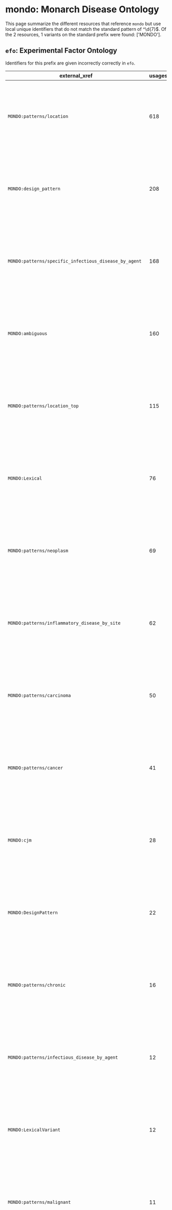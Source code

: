 # mondo: Monarch Disease Ontology

This page summarize the different resources that reference `mondo`
but use local unique identifiers that do not match the standard pattern of
^\d{7}$. Of the 2 resources,
1 variants on the standard prefix were found: ['MONDO'].

## `efo`: Experimental Factor Ontology

Identifiers for this prefix are given incorrectly correctly in `efo`.

| external_xref                                          |   usages_count | usages                                                                                                                                                                                                                                                                                                                                                                                                                                                                                                                       |
|--------------------------------------------------------|----------------|------------------------------------------------------------------------------------------------------------------------------------------------------------------------------------------------------------------------------------------------------------------------------------------------------------------------------------------------------------------------------------------------------------------------------------------------------------------------------------------------------------------------------|
| `MONDO:patterns/location`                              |            618 | [http://www.ebi.ac.uk/efo/EFO:0000178](https://bioregistry.io/http://www.ebi.ac.uk/efo/EFO:0000178), [http://www.ebi.ac.uk/efo/EFO:0000181](https://bioregistry.io/http://www.ebi.ac.uk/efo/EFO:0000181), [http://www.ebi.ac.uk/efo/EFO:0000182](https://bioregistry.io/http://www.ebi.ac.uk/efo/EFO:0000182), [http://www.ebi.ac.uk/efo/EFO:0000191](https://bioregistry.io/http://www.ebi.ac.uk/efo/EFO:0000191), [http://www.ebi.ac.uk/efo/EFO:0000199](https://bioregistry.io/http://www.ebi.ac.uk/efo/EFO:0000199), ... |
| `MONDO:design_pattern`                                 |            208 | [http://www.ebi.ac.uk/efo/EFO:0000191](https://bioregistry.io/http://www.ebi.ac.uk/efo/EFO:0000191), [http://www.ebi.ac.uk/efo/EFO:0000319](https://bioregistry.io/http://www.ebi.ac.uk/efo/EFO:0000319), [http://www.ebi.ac.uk/efo/EFO:0000330](https://bioregistry.io/http://www.ebi.ac.uk/efo/EFO:0000330), [http://www.ebi.ac.uk/efo/EFO:0000405](https://bioregistry.io/http://www.ebi.ac.uk/efo/EFO:0000405), [http://www.ebi.ac.uk/efo/EFO:0000405](https://bioregistry.io/http://www.ebi.ac.uk/efo/EFO:0000405), ... |
| `MONDO:patterns/specific_infectious_disease_by_agent`  |            168 | [http://www.ebi.ac.uk/efo/EFO:0000650](https://bioregistry.io/http://www.ebi.ac.uk/efo/EFO:0000650), [http://www.ebi.ac.uk/efo/EFO:0000694](https://bioregistry.io/http://www.ebi.ac.uk/efo/EFO:0000694), [http://www.ebi.ac.uk/efo/EFO:0000763](https://bioregistry.io/http://www.ebi.ac.uk/efo/EFO:0000763), [http://www.ebi.ac.uk/efo/EFO:0000764](https://bioregistry.io/http://www.ebi.ac.uk/efo/EFO:0000764), [http://www.ebi.ac.uk/efo/EFO:0000769](https://bioregistry.io/http://www.ebi.ac.uk/efo/EFO:0000769), ... |
| `MONDO:ambiguous`                                      |            160 | [http://www.ebi.ac.uk/efo/EFO:0000217](https://bioregistry.io/http://www.ebi.ac.uk/efo/EFO:0000217), [http://www.ebi.ac.uk/efo/EFO:0000220](https://bioregistry.io/http://www.ebi.ac.uk/efo/EFO:0000220), [http://www.ebi.ac.uk/efo/EFO:0000248](https://bioregistry.io/http://www.ebi.ac.uk/efo/EFO:0000248), [http://www.ebi.ac.uk/efo/EFO:0000275](https://bioregistry.io/http://www.ebi.ac.uk/efo/EFO:0000275), [http://www.ebi.ac.uk/efo/EFO:0000284](https://bioregistry.io/http://www.ebi.ac.uk/efo/EFO:0000284), ... |
| `MONDO:patterns/location_top`                          |            115 | [http://www.ebi.ac.uk/efo/EFO:0000319](https://bioregistry.io/http://www.ebi.ac.uk/efo/EFO:0000319), [http://www.ebi.ac.uk/efo/EFO:0000405](https://bioregistry.io/http://www.ebi.ac.uk/efo/EFO:0000405), [http://www.ebi.ac.uk/efo/EFO:0000512](https://bioregistry.io/http://www.ebi.ac.uk/efo/EFO:0000512), [http://www.ebi.ac.uk/efo/EFO:0000524](https://bioregistry.io/http://www.ebi.ac.uk/efo/EFO:0000524), [http://www.ebi.ac.uk/efo/EFO:0000540](https://bioregistry.io/http://www.ebi.ac.uk/efo/EFO:0000540), ... |
| `MONDO:Lexical`                                        |             76 | [http://www.ebi.ac.uk/efo/EFO:0000095](https://bioregistry.io/http://www.ebi.ac.uk/efo/EFO:0000095), [http://www.ebi.ac.uk/efo/EFO:0000174](https://bioregistry.io/http://www.ebi.ac.uk/efo/EFO:0000174), [http://www.ebi.ac.uk/efo/EFO:0000181](https://bioregistry.io/http://www.ebi.ac.uk/efo/EFO:0000181), [http://www.ebi.ac.uk/efo/EFO:0000198](https://bioregistry.io/http://www.ebi.ac.uk/efo/EFO:0000198), [http://www.ebi.ac.uk/efo/EFO:0000222](https://bioregistry.io/http://www.ebi.ac.uk/efo/EFO:0000222), ... |
| `MONDO:patterns/neoplasm`                              |             69 | [http://www.ebi.ac.uk/efo/EFO:0000294](https://bioregistry.io/http://www.ebi.ac.uk/efo/EFO:0000294), [http://www.ebi.ac.uk/efo/EFO:0002431](https://bioregistry.io/http://www.ebi.ac.uk/efo/EFO:0002431), [http://www.ebi.ac.uk/efo/EFO:0002626](https://bioregistry.io/http://www.ebi.ac.uk/efo/EFO:0002626), [http://www.ebi.ac.uk/efo/EFO:0003769](https://bioregistry.io/http://www.ebi.ac.uk/efo/EFO:0003769), [http://www.ebi.ac.uk/efo/EFO:0003817](https://bioregistry.io/http://www.ebi.ac.uk/efo/EFO:0003817), ... |
| `MONDO:patterns/inflammatory_disease_by_site`          |             62 | [http://www.ebi.ac.uk/efo/EFO:0000217](https://bioregistry.io/http://www.ebi.ac.uk/efo/EFO:0000217), [http://www.ebi.ac.uk/efo/EFO:0000278](https://bioregistry.io/http://www.ebi.ac.uk/efo/EFO:0000278), [http://www.ebi.ac.uk/efo/EFO:0000465](https://bioregistry.io/http://www.ebi.ac.uk/efo/EFO:0000465), [http://www.ebi.ac.uk/efo/EFO:0000557](https://bioregistry.io/http://www.ebi.ac.uk/efo/EFO:0000557), [http://www.ebi.ac.uk/efo/EFO:0000649](https://bioregistry.io/http://www.ebi.ac.uk/efo/EFO:0000649), ... |
| `MONDO:patterns/carcinoma`                             |             50 | [http://www.ebi.ac.uk/efo/EFO:0000178](https://bioregistry.io/http://www.ebi.ac.uk/efo/EFO:0000178), [http://www.ebi.ac.uk/efo/EFO:0000182](https://bioregistry.io/http://www.ebi.ac.uk/efo/EFO:0000182), [http://www.ebi.ac.uk/efo/EFO:0000216](https://bioregistry.io/http://www.ebi.ac.uk/efo/EFO:0000216), [http://www.ebi.ac.uk/efo/EFO:0000305](https://bioregistry.io/http://www.ebi.ac.uk/efo/EFO:0000305), [http://www.ebi.ac.uk/efo/EFO:0000501](https://bioregistry.io/http://www.ebi.ac.uk/efo/EFO:0000501), ... |
| `MONDO:patterns/cancer`                                |             41 | [http://www.ebi.ac.uk/efo/EFO:0000178](https://bioregistry.io/http://www.ebi.ac.uk/efo/EFO:0000178), [http://www.ebi.ac.uk/efo/EFO:0000326](https://bioregistry.io/http://www.ebi.ac.uk/efo/EFO:0000326), [http://www.ebi.ac.uk/efo/EFO:0005088](https://bioregistry.io/http://www.ebi.ac.uk/efo/EFO:0005088), [http://www.ebi.ac.uk/efo/EFO:0005553](https://bioregistry.io/http://www.ebi.ac.uk/efo/EFO:0005553), [http://www.ebi.ac.uk/efo/EFO:0005557](https://bioregistry.io/http://www.ebi.ac.uk/efo/EFO:0005557), ... |
| `MONDO:cjm`                                            |             28 | [http://www.ebi.ac.uk/efo/EFO:0000182](https://bioregistry.io/http://www.ebi.ac.uk/efo/EFO:0000182), [http://www.ebi.ac.uk/efo/EFO:0000319](https://bioregistry.io/http://www.ebi.ac.uk/efo/EFO:0000319), [http://www.ebi.ac.uk/efo/EFO:0000405](https://bioregistry.io/http://www.ebi.ac.uk/efo/EFO:0000405), [http://www.ebi.ac.uk/efo/EFO:0000508](https://bioregistry.io/http://www.ebi.ac.uk/efo/EFO:0000508), [http://www.ebi.ac.uk/efo/EFO:0000574](https://bioregistry.io/http://www.ebi.ac.uk/efo/EFO:0000574), ... |
| `MONDO:DesignPattern`                                  |             22 | [http://www.ebi.ac.uk/efo/EFO:0000216](https://bioregistry.io/http://www.ebi.ac.uk/efo/EFO:0000216), [http://www.ebi.ac.uk/efo/EFO:0000294](https://bioregistry.io/http://www.ebi.ac.uk/efo/EFO:0000294), [http://www.ebi.ac.uk/efo/EFO:0000305](https://bioregistry.io/http://www.ebi.ac.uk/efo/EFO:0000305), [http://www.ebi.ac.uk/efo/EFO:0000326](https://bioregistry.io/http://www.ebi.ac.uk/efo/EFO:0000326), [http://www.ebi.ac.uk/efo/EFO:0000673](https://bioregistry.io/http://www.ebi.ac.uk/efo/EFO:0000673), ... |
| `MONDO:patterns/chronic`                               |             16 | [http://www.ebi.ac.uk/efo/EFO:0000337](https://bioregistry.io/http://www.ebi.ac.uk/efo/EFO:0000337), [http://www.ebi.ac.uk/efo/EFO:0000339](https://bioregistry.io/http://www.ebi.ac.uk/efo/EFO:0000339), [http://www.ebi.ac.uk/efo/EFO:0000341](https://bioregistry.io/http://www.ebi.ac.uk/efo/EFO:0000341), [http://www.ebi.ac.uk/efo/EFO:0000342](https://bioregistry.io/http://www.ebi.ac.uk/efo/EFO:0000342), [http://www.ebi.ac.uk/efo/EFO:0002428](https://bioregistry.io/http://www.ebi.ac.uk/efo/EFO:0002428), ... |
| `MONDO:patterns/infectious_disease_by_agent`           |             12 | [http://www.ebi.ac.uk/efo/EFO:0000763](https://bioregistry.io/http://www.ebi.ac.uk/efo/EFO:0000763), [http://www.ebi.ac.uk/efo/EFO:0004249](https://bioregistry.io/http://www.ebi.ac.uk/efo/EFO:0004249), [http://www.ebi.ac.uk/efo/EFO:0007128](https://bioregistry.io/http://www.ebi.ac.uk/efo/EFO:0007128), [http://www.ebi.ac.uk/efo/EFO:0007146](https://bioregistry.io/http://www.ebi.ac.uk/efo/EFO:0007146), [http://www.ebi.ac.uk/efo/EFO:0007173](https://bioregistry.io/http://www.ebi.ac.uk/efo/EFO:0007173), ... |
| `MONDO:LexicalVariant`                                 |             12 | [http://www.ebi.ac.uk/efo/EFO:0000384](https://bioregistry.io/http://www.ebi.ac.uk/efo/EFO:0000384), [http://www.ebi.ac.uk/efo/EFO:0003780](https://bioregistry.io/http://www.ebi.ac.uk/efo/EFO:0003780), [http://www.ebi.ac.uk/efo/EFO:0005625](https://bioregistry.io/http://www.ebi.ac.uk/efo/EFO:0005625), [http://www.ebi.ac.uk/efo/EFO:0005627](https://bioregistry.io/http://www.ebi.ac.uk/efo/EFO:0005627), [http://www.ebi.ac.uk/efo/EFO:0005629](https://bioregistry.io/http://www.ebi.ac.uk/efo/EFO:0005629), ... |
| `MONDO:patterns/malignant`                             |             11 | [http://www.ebi.ac.uk/efo/EFO:0000311](https://bioregistry.io/http://www.ebi.ac.uk/efo/EFO:0000311), [http://www.ebi.ac.uk/efo/EFO:0005567](https://bioregistry.io/http://www.ebi.ac.uk/efo/EFO:0005567), [http://www.ebi.ac.uk/efo/EFO:0008545](https://bioregistry.io/http://www.ebi.ac.uk/efo/EFO:0008545), [http://www.ebi.ac.uk/efo/EFO:1000124](https://bioregistry.io/http://www.ebi.ac.uk/efo/EFO:1000124), [http://www.ebi.ac.uk/efo/EFO:1000348](https://bioregistry.io/http://www.ebi.ac.uk/efo/EFO:1000348), ... |
| `MONDO:patterns/sarcoma`                               |             10 | [http://www.ebi.ac.uk/efo/EFO:0000569](https://bioregistry.io/http://www.ebi.ac.uk/efo/EFO:0000569), [http://www.ebi.ac.uk/efo/EFO:0000637](https://bioregistry.io/http://www.ebi.ac.uk/efo/EFO:0000637), [http://www.ebi.ac.uk/efo/EFO:0002914](https://bioregistry.io/http://www.ebi.ac.uk/efo/EFO:0002914), [http://www.ebi.ac.uk/efo/EFO:0002920](https://bioregistry.io/http://www.ebi.ac.uk/efo/EFO:0002920), [http://www.ebi.ac.uk/efo/EFO:0003968](https://bioregistry.io/http://www.ebi.ac.uk/efo/EFO:0003968), ... |
| `MONDO:patterns/basis_in_disruption_of_process`        |              9 | [http://www.ebi.ac.uk/efo/EFO:0000589](https://bioregistry.io/http://www.ebi.ac.uk/efo/EFO:0000589), [http://www.ebi.ac.uk/efo/EFO:0000677](https://bioregistry.io/http://www.ebi.ac.uk/efo/EFO:0000677), [http://www.ebi.ac.uk/efo/EFO:0005269](https://bioregistry.io/http://www.ebi.ac.uk/efo/EFO:0005269), [http://www.ebi.ac.uk/efo/EFO:0005269](https://bioregistry.io/http://www.ebi.ac.uk/efo/EFO:0005269), [http://www.ebi.ac.uk/efo/EFO:0008499](https://bioregistry.io/http://www.ebi.ac.uk/efo/EFO:0008499), ... |
| `MONDO:patterns/disease_series_by_gene`                |              9 | [http://www.ebi.ac.uk/efo/EFO:0009301](https://bioregistry.io/http://www.ebi.ac.uk/efo/EFO:0009301), [http://www.ebi.ac.uk/efo/EFO:0009301](https://bioregistry.io/http://www.ebi.ac.uk/efo/EFO:0009301), [http://www.ebi.ac.uk/efo/EFO:1001333](https://bioregistry.io/http://www.ebi.ac.uk/efo/EFO:1001333), [http://www.ebi.ac.uk/efo/EFO:1001501](https://bioregistry.io/http://www.ebi.ac.uk/efo/EFO:1001501), [http://www.ebi.ac.uk/efo/EFO:1001977](https://bioregistry.io/http://www.ebi.ac.uk/efo/EFO:1001977), ... |
| `MONDO:patterns/hereditary`                            |              8 | [http://www.ebi.ac.uk/efo/EFO:0000508](https://bioregistry.io/http://www.ebi.ac.uk/efo/EFO:0000508), [http://www.ebi.ac.uk/efo/EFO:0001356](https://bioregistry.io/http://www.ebi.ac.uk/efo/EFO:0001356), [http://www.ebi.ac.uk/efo/EFO:0002945](https://bioregistry.io/http://www.ebi.ac.uk/efo/EFO:0002945), [http://www.ebi.ac.uk/efo/EFO:0002945](https://bioregistry.io/http://www.ebi.ac.uk/efo/EFO:0002945), [http://www.ebi.ac.uk/efo/EFO:0004128](https://bioregistry.io/http://www.ebi.ac.uk/efo/EFO:0004128), ... |
| `MONDO:patterns/neuroendocrine_neoplasm_grade1`        |              8 | [http://www.ebi.ac.uk/efo/EFO:1000092](https://bioregistry.io/http://www.ebi.ac.uk/efo/EFO:1000092), [http://www.ebi.ac.uk/efo/EFO:1000094](https://bioregistry.io/http://www.ebi.ac.uk/efo/EFO:1000094), [http://www.ebi.ac.uk/efo/EFO:1000154](https://bioregistry.io/http://www.ebi.ac.uk/efo/EFO:1000154), [http://www.ebi.ac.uk/efo/EFO:1000188](https://bioregistry.io/http://www.ebi.ac.uk/efo/EFO:1000188), [http://www.ebi.ac.uk/efo/EFO:1000195](https://bioregistry.io/http://www.ebi.ac.uk/efo/EFO:1000195), ... |
| `MONDO:patterns/acute`                                 |              7 | [http://www.ebi.ac.uk/efo/EFO:0000220](https://bioregistry.io/http://www.ebi.ac.uk/efo/EFO:0000220), [http://www.ebi.ac.uk/efo/EFO:0000221](https://bioregistry.io/http://www.ebi.ac.uk/efo/EFO:0000221), [http://www.ebi.ac.uk/efo/EFO:0000222](https://bioregistry.io/http://www.ebi.ac.uk/efo/EFO:0000222), [http://www.ebi.ac.uk/efo/EFO:0002497](https://bioregistry.io/http://www.ebi.ac.uk/efo/EFO:0002497), [http://www.ebi.ac.uk/efo/EFO:0008583](https://bioregistry.io/http://www.ebi.ac.uk/efo/EFO:0008583), ... |
| `MONDO:patterns/allergic_form_of_disease`              |              6 | [http://www.ebi.ac.uk/efo/EFO:0000274](https://bioregistry.io/http://www.ebi.ac.uk/efo/EFO:0000274), [http://www.ebi.ac.uk/efo/EFO:0005854](https://bioregistry.io/http://www.ebi.ac.uk/efo/EFO:0005854), [http://www.ebi.ac.uk/efo/EFO:0007141](https://bioregistry.io/http://www.ebi.ac.uk/efo/EFO:0007141), [http://www.ebi.ac.uk/efo/EFO:1000668](https://bioregistry.io/http://www.ebi.ac.uk/efo/EFO:1000668), [http://www.ebi.ac.uk/efo/EFO:1000669](https://bioregistry.io/http://www.ebi.ac.uk/efo/EFO:1000669), ... |
| `MONDO:patterns/benign`                                |              5 | [http://www.ebi.ac.uk/efo/EFO:0002422](https://bioregistry.io/http://www.ebi.ac.uk/efo/EFO:0002422), [http://www.ebi.ac.uk/efo/EFO:1000028](https://bioregistry.io/http://www.ebi.ac.uk/efo/EFO:1000028), [http://www.ebi.ac.uk/efo/EFO:1000106](https://bioregistry.io/http://www.ebi.ac.uk/efo/EFO:1000106), [http://www.ebi.ac.uk/efo/EFO:1000108](https://bioregistry.io/http://www.ebi.ac.uk/efo/EFO:1000108), [http://www.ebi.ac.uk/efo/EFO:1000485](https://bioregistry.io/http://www.ebi.ac.uk/efo/EFO:1000485)      |
| `MONDO:patterns/environmental_stimulus`                |              4 | [http://www.ebi.ac.uk/efo/EFO:0004712](https://bioregistry.io/http://www.ebi.ac.uk/efo/EFO:0004712), [http://www.ebi.ac.uk/efo/EFO:0007153](https://bioregistry.io/http://www.ebi.ac.uk/efo/EFO:0007153), [http://www.ebi.ac.uk/efo/EFO:1000814](https://bioregistry.io/http://www.ebi.ac.uk/efo/EFO:1000814), [http://www.ebi.ac.uk/efo/EFO:1000851](https://bioregistry.io/http://www.ebi.ac.uk/efo/EFO:1000851)                                                                                                           |
| `MONDO:patterns/congenital`                            |              4 | [http://www.ebi.ac.uk/efo/EFO:0007217](https://bioregistry.io/http://www.ebi.ac.uk/efo/EFO:0007217), [http://www.ebi.ac.uk/efo/EFO:0007218](https://bioregistry.io/http://www.ebi.ac.uk/efo/EFO:0007218), [http://www.ebi.ac.uk/efo/EFO:0007219](https://bioregistry.io/http://www.ebi.ac.uk/efo/EFO:0007219), [http://www.ebi.ac.uk/efo/EFO:0007220](https://bioregistry.io/http://www.ebi.ac.uk/efo/EFO:0007220)                                                                                                           |
| `MONDO:patterns/inborn_metabolic`                      |              3 | [http://www.ebi.ac.uk/efo/EFO:0005596](https://bioregistry.io/http://www.ebi.ac.uk/efo/EFO:0005596), [http://www.ebi.ac.uk/efo/EFO:0005596](https://bioregistry.io/http://www.ebi.ac.uk/efo/EFO:0005596), [http://www.ebi.ac.uk/efo/EFO:0007287](https://bioregistry.io/http://www.ebi.ac.uk/efo/EFO:0007287)                                                                                                                                                                                                                |
| `MONDO:patterns/acquired`                              |              3 | [http://www.ebi.ac.uk/efo/EFO:1000639](https://bioregistry.io/http://www.ebi.ac.uk/efo/EFO:1000639), [http://www.ebi.ac.uk/efo/EFO:1000663](https://bioregistry.io/http://www.ebi.ac.uk/efo/EFO:1000663), [http://www.ebi.ac.uk/efo/EFO:1000691](https://bioregistry.io/http://www.ebi.ac.uk/efo/EFO:1000691)                                                                                                                                                                                                                |
| `MONDO:patterns/autosomal_recessive`                   |              2 | [http://www.ebi.ac.uk/efo/EFO:1000017](https://bioregistry.io/http://www.ebi.ac.uk/efo/EFO:1000017), [http://www.ebi.ac.uk/efo/EFO:1000017](https://bioregistry.io/http://www.ebi.ac.uk/efo/EFO:1000017)                                                                                                                                                                                                                                                                                                                     |
| `MONDO:patterns/childhood`                             |              2 | [http://www.ebi.ac.uk/efo/EFO:0000330](https://bioregistry.io/http://www.ebi.ac.uk/efo/EFO:0000330), [http://www.ebi.ac.uk/efo/EFO:0004594](https://bioregistry.io/http://www.ebi.ac.uk/efo/EFO:0004594)                                                                                                                                                                                                                                                                                                                     |
| `MONDO:patterns/carcinoma_in_situ`                     |              2 | [http://www.ebi.ac.uk/efo/EFO:0000432](https://bioregistry.io/http://www.ebi.ac.uk/efo/EFO:0000432), [http://www.ebi.ac.uk/efo/EFO:1000283](https://bioregistry.io/http://www.ebi.ac.uk/efo/EFO:1000283)                                                                                                                                                                                                                                                                                                                     |
| `MONDO:patterns/neuroendocrine_neoplasm`               |              2 | [http://www.ebi.ac.uk/efo/EFO:0005220](https://bioregistry.io/http://www.ebi.ac.uk/efo/EFO:0005220), [http://www.ebi.ac.uk/efo/EFO:1001928](https://bioregistry.io/http://www.ebi.ac.uk/efo/EFO:1001928)                                                                                                                                                                                                                                                                                                                     |
| `MONDO:patterns/adult`                                 |              2 | [http://www.ebi.ac.uk/efo/EFO:1001933](https://bioregistry.io/http://www.ebi.ac.uk/efo/EFO:1001933), [http://www.ebi.ac.uk/efo/EFO:1001935](https://bioregistry.io/http://www.ebi.ac.uk/efo/EFO:1001935)                                                                                                                                                                                                                                                                                                                     |
| `MONDO:patterns/specific_inflammatory_disease_by_site` |              1 | [http://www.ebi.ac.uk/efo/EFO:0005751](https://bioregistry.io/http://www.ebi.ac.uk/efo/EFO:0005751)                                                                                                                                                                                                                                                                                                                                                                                                                          |
| `MONDO:design_patterns`                                |              1 | [http://www.ebi.ac.uk/efo/EFO:0000182](https://bioregistry.io/http://www.ebi.ac.uk/efo/EFO:0000182)                                                                                                                                                                                                                                                                                                                                                                                                                          |
| `MONDO:patterns/allergy`                               |              1 | [http://www.ebi.ac.uk/efo/EFO:0009482](https://bioregistry.io/http://www.ebi.ac.uk/efo/EFO:0009482)                                                                                                                                                                                                                                                                                                                                                                                                                          |
| `MONDO:patterns/autosomal_dominant`                    |              1 | [http://www.ebi.ac.uk/efo/EFO:1001496](https://bioregistry.io/http://www.ebi.ac.uk/efo/EFO:1001496)                                                                                                                                                                                                                                                                                                                                                                                                                          |

## `mondo`: Monarch Disease Ontology

Identifiers for this prefix are given incorrectly correctly in `mondo`.

| external_xref                                                  |   usages_count | usages                                                                                                                                                                                                                                                                                 |
|----------------------------------------------------------------|----------------|----------------------------------------------------------------------------------------------------------------------------------------------------------------------------------------------------------------------------------------------------------------------------------------|
| `MONDO:Lexical`                                                |           4571 | [MONDO:0000170](https://bioregistry.io/MONDO:0000170), [MONDO:0000200](https://bioregistry.io/MONDO:0000200), [MONDO:0000208](https://bioregistry.io/MONDO:0000208), [MONDO:0000902](https://bioregistry.io/MONDO:0000902), [MONDO:0000908](https://bioregistry.io/MONDO:0000908), ... |
| `MONDO:patterns/disease_series_by_gene`                        |           3940 | [MONDO:0000764](https://bioregistry.io/MONDO:0000764), [MONDO:0000908](https://bioregistry.io/MONDO:0000908), [MONDO:0000908](https://bioregistry.io/MONDO:0000908), [MONDO:0000911](https://bioregistry.io/MONDO:0000911), [MONDO:0000911](https://bioregistry.io/MONDO:0000911), ... |
| `MONDO:design_pattern`                                         |           2885 | [MONDO:0000212](https://bioregistry.io/MONDO:0000212), [MONDO:0000212](https://bioregistry.io/MONDO:0000212), [MONDO:0000257](https://bioregistry.io/MONDO:0000257), [MONDO:0000270](https://bioregistry.io/MONDO:0000270), [MONDO:0000414](https://bioregistry.io/MONDO:0000414), ... |
| `MONDO:patterns/location`                                      |           2839 | [MONDO:0000236](https://bioregistry.io/MONDO:0000236), [MONDO:0000236](https://bioregistry.io/MONDO:0000236), [MONDO:0000242](https://bioregistry.io/MONDO:0000242), [MONDO:0000242](https://bioregistry.io/MONDO:0000242), [MONDO:0000253](https://bioregistry.io/MONDO:0000253), ... |
| `MONDO:ambiguous`                                              |            447 | [MONDO:0000063](https://bioregistry.io/MONDO:0000063), [MONDO:0000094](https://bioregistry.io/MONDO:0000094), [MONDO:0000106](https://bioregistry.io/MONDO:0000106), [MONDO:0000129](https://bioregistry.io/MONDO:0000129), [MONDO:0000138](https://bioregistry.io/MONDO:0000138), ... |
| `MONDO:patterns/specific_infectious_disease_by_agent`          |            347 | [MONDO:0000276](https://bioregistry.io/MONDO:0000276), [MONDO:0000292](https://bioregistry.io/MONDO:0000292), [MONDO:0000294](https://bioregistry.io/MONDO:0000294), [MONDO:0000294](https://bioregistry.io/MONDO:0000294), [MONDO:0000295](https://bioregistry.io/MONDO:0000295), ... |
| `MONDO:patterns/location_top`                                  |            243 | [MONDO:0000270](https://bioregistry.io/MONDO:0000270), [MONDO:0000462](https://bioregistry.io/MONDO:0000462), [MONDO:0000462](https://bioregistry.io/MONDO:0000462), [MONDO:0000469](https://bioregistry.io/MONDO:0000469), [MONDO:0000470](https://bioregistry.io/MONDO:0000470), ... |
| `MONDO:patterns/cancer`                                        |            243 | [MONDO:0000376](https://bioregistry.io/MONDO:0000376), [MONDO:0000377](https://bioregistry.io/MONDO:0000377), [MONDO:0000380](https://bioregistry.io/MONDO:0000380), [MONDO:0000405](https://bioregistry.io/MONDO:0000405), [MONDO:0000612](https://bioregistry.io/MONDO:0000612), ... |
| `MONDO:patterns/neoplasm`                                      |            234 | [MONDO:0000921](https://bioregistry.io/MONDO:0000921), [MONDO:0000933](https://bioregistry.io/MONDO:0000933), [MONDO:0001236](https://bioregistry.io/MONDO:0001236), [MONDO:0001406](https://bioregistry.io/MONDO:0001406), [MONDO:0001420](https://bioregistry.io/MONDO:0001420), ... |
| `MONDO:cjm`                                                    |            222 | [MONDO:0000050](https://bioregistry.io/MONDO:0000050), [MONDO:0000107](https://bioregistry.io/MONDO:0000107), [MONDO:0000127](https://bioregistry.io/MONDO:0000127), [MONDO:0000129](https://bioregistry.io/MONDO:0000129), [MONDO:0000136](https://bioregistry.io/MONDO:0000136), ... |
| `MONDO:patterns/hereditary`                                    |            220 | [MONDO:0000044](https://bioregistry.io/MONDO:0000044), [MONDO:0000700](https://bioregistry.io/MONDO:0000700), [MONDO:0000995](https://bioregistry.io/MONDO:0000995), [MONDO:0001115](https://bioregistry.io/MONDO:0001115), [MONDO:0001336](https://bioregistry.io/MONDO:0001336), ... |
| `MONDO:patterns/rare`                                          |            154 | [MONDO:0015076](https://bioregistry.io/MONDO:0015076), [MONDO:0015076](https://bioregistry.io/MONDO:0015076), [MONDO:0015108](https://bioregistry.io/MONDO:0015108), [MONDO:0015112](https://bioregistry.io/MONDO:0015112), [MONDO:0015112](https://bioregistry.io/MONDO:0015112), ... |
| `MONDO:patterns/inflammatory_disease_by_site`                  |            130 | [MONDO:0000261](https://bioregistry.io/MONDO:0000261), [MONDO:0000261](https://bioregistry.io/MONDO:0000261), [MONDO:0000409](https://bioregistry.io/MONDO:0000409), [MONDO:0000497](https://bioregistry.io/MONDO:0000497), [MONDO:0000739](https://bioregistry.io/MONDO:0000739), ... |
| `MONDO:patterns/carcinoma`                                     |            114 | [MONDO:0000380](https://bioregistry.io/MONDO:0000380), [MONDO:0000521](https://bioregistry.io/MONDO:0000521), [MONDO:0000552](https://bioregistry.io/MONDO:0000552), [MONDO:0001502](https://bioregistry.io/MONDO:0001502), [MONDO:0001602](https://bioregistry.io/MONDO:0001602), ... |
| `MONDO:patterns/chronic`                                       |             99 | [MONDO:0000492](https://bioregistry.io/MONDO:0000492), [MONDO:0000492](https://bioregistry.io/MONDO:0000492), [MONDO:0001007](https://bioregistry.io/MONDO:0001007), [MONDO:0001007](https://bioregistry.io/MONDO:0001007), [MONDO:0001014](https://bioregistry.io/MONDO:0001014), ... |
| `MONDO:patterns/acquired`                                      |             91 | [MONDO:0001198](https://bioregistry.io/MONDO:0001198), [MONDO:0001198](https://bioregistry.io/MONDO:0001198), [MONDO:0001296](https://bioregistry.io/MONDO:0001296), [MONDO:0001296](https://bioregistry.io/MONDO:0001296), [MONDO:0001828](https://bioregistry.io/MONDO:0001828), ... |
| `MONDO:patterns/autosomal_dominant`                            |             89 | [MONDO:0000426](https://bioregistry.io/MONDO:0000426), [MONDO:0000426](https://bioregistry.io/MONDO:0000426), [MONDO:0004691](https://bioregistry.io/MONDO:0004691), [MONDO:0004691](https://bioregistry.io/MONDO:0004691), [MONDO:0007086](https://bioregistry.io/MONDO:0007086), ... |
| `MONDO:patterns/inborn_metabolic`                              |             88 | [MONDO:0000155](https://bioregistry.io/MONDO:0000155), [MONDO:0000155](https://bioregistry.io/MONDO:0000155), [MONDO:0000351](https://bioregistry.io/MONDO:0000351), [MONDO:0000351](https://bioregistry.io/MONDO:0000351), [MONDO:0000421](https://bioregistry.io/MONDO:0000421), ... |
| `MONDO:LexicalVariant`                                         |             83 | [MONDO:0000710](https://bioregistry.io/MONDO:0000710), [MONDO:0000906](https://bioregistry.io/MONDO:0000906), [MONDO:0001049](https://bioregistry.io/MONDO:0001049), [MONDO:0001224](https://bioregistry.io/MONDO:0001224), [MONDO:0001252](https://bioregistry.io/MONDO:0001252), ... |
| `MONDO:patterns/basis_in_disruption_of_process`                |             81 | [MONDO:0002145](https://bioregistry.io/MONDO:0002145), [MONDO:0002459](https://bioregistry.io/MONDO:0002459), [MONDO:0002459](https://bioregistry.io/MONDO:0002459), [MONDO:0003832](https://bioregistry.io/MONDO:0003832), [MONDO:0004738](https://bioregistry.io/MONDO:0004738), ... |
| `MONDO:patterns/acute`                                         |             80 | [MONDO:0000222](https://bioregistry.io/MONDO:0000222), [MONDO:0000222](https://bioregistry.io/MONDO:0000222), [MONDO:0000257](https://bioregistry.io/MONDO:0000257), [MONDO:0000257](https://bioregistry.io/MONDO:0000257), [MONDO:0000990](https://bioregistry.io/MONDO:0000990), ... |
| `MONDO:patterns/autosomal_recessive`                           |             80 | [MONDO:0000212](https://bioregistry.io/MONDO:0000212), [MONDO:0002014](https://bioregistry.io/MONDO:0002014), [MONDO:0006025](https://bioregistry.io/MONDO:0006025), [MONDO:0006025](https://bioregistry.io/MONDO:0006025), [MONDO:0008406](https://bioregistry.io/MONDO:0008406), ... |
| `MONDO:patterns/childhood`                                     |             71 | [MONDO:0000414](https://bioregistry.io/MONDO:0000414), [MONDO:0002505](https://bioregistry.io/MONDO:0002505), [MONDO:0002540](https://bioregistry.io/MONDO:0002540), [MONDO:0002623](https://bioregistry.io/MONDO:0002623), [MONDO:0002685](https://bioregistry.io/MONDO:0002685), ... |
| `MONDO:patterns/isolated`                                      |             69 | [MONDO:0000062](https://bioregistry.io/MONDO:0000062), [MONDO:0000062](https://bioregistry.io/MONDO:0000062), [MONDO:0000509](https://bioregistry.io/MONDO:0000509), [MONDO:0000509](https://bioregistry.io/MONDO:0000509), [MONDO:0000722](https://bioregistry.io/MONDO:0000722), ... |
| `MONDO:patterns/infectious_disease_by_agent`                   |             64 | [MONDO:0000276](https://bioregistry.io/MONDO:0000276), [MONDO:0000290](https://bioregistry.io/MONDO:0000290), [MONDO:0000290](https://bioregistry.io/MONDO:0000290), [MONDO:0000292](https://bioregistry.io/MONDO:0000292), [MONDO:0000298](https://bioregistry.io/MONDO:0000298), ... |
| `MONDO:patterns/syndromic`                                     |             64 | [MONDO:0000508](https://bioregistry.io/MONDO:0000508), [MONDO:0000508](https://bioregistry.io/MONDO:0000508), [MONDO:0002254](https://bioregistry.io/MONDO:0002254), [MONDO:0009105](https://bioregistry.io/MONDO:0009105), [MONDO:0015150](https://bioregistry.io/MONDO:0015150), ... |
| `MONDO:patterns/allergy`                                       |             62 | [MONDO:0000606](https://bioregistry.io/MONDO:0000606), [MONDO:0000606](https://bioregistry.io/MONDO:0000606), [MONDO:0000772](https://bioregistry.io/MONDO:0000772), [MONDO:0000772](https://bioregistry.io/MONDO:0000772), [MONDO:0000773](https://bioregistry.io/MONDO:0000773), ... |
| `MONDO:patterns/genetic`                                       |             62 | [MONDO:0007781](https://bioregistry.io/MONDO:0007781), [MONDO:0007781](https://bioregistry.io/MONDO:0007781), [MONDO:0009970](https://bioregistry.io/MONDO:0009970), [MONDO:0009970](https://bioregistry.io/MONDO:0009970), [MONDO:0013099](https://bioregistry.io/MONDO:0013099), ... |
| `MONDO:patterns/adult`                                         |             57 | [MONDO:0000814](https://bioregistry.io/MONDO:0000814), [MONDO:0000875](https://bioregistry.io/MONDO:0000875), [MONDO:0001907](https://bioregistry.io/MONDO:0001907), [MONDO:0002543](https://bioregistry.io/MONDO:0002543), [MONDO:0002676](https://bioregistry.io/MONDO:0002676), ... |
| `MONDO:patterns/malignant`                                     |             56 | [MONDO:0000377](https://bioregistry.io/MONDO:0000377), [MONDO:0000378](https://bioregistry.io/MONDO:0000378), [MONDO:0000379](https://bioregistry.io/MONDO:0000379), [MONDO:0000379](https://bioregistry.io/MONDO:0000379), [MONDO:0000407](https://bioregistry.io/MONDO:0000407), ... |
| `MONDO:patterns/carcinoma_in_situ`                             |             53 | [MONDO:0000371](https://bioregistry.io/MONDO:0000371), [MONDO:0000372](https://bioregistry.io/MONDO:0000372), [MONDO:0000373](https://bioregistry.io/MONDO:0000373), [MONDO:0000373](https://bioregistry.io/MONDO:0000373), [MONDO:0000374](https://bioregistry.io/MONDO:0000374), ... |
| `MONDO:patterns/x_linked`                                      |             52 | [MONDO:0000425](https://bioregistry.io/MONDO:0000425), [MONDO:0000425](https://bioregistry.io/MONDO:0000425), [MONDO:0010222](https://bioregistry.io/MONDO:0010222), [MONDO:0010222](https://bioregistry.io/MONDO:0010222), [MONDO:0010248](https://bioregistry.io/MONDO:0010248), ... |
| `MONDO:patterns/sarcoma`                                       |             49 | [MONDO:0001204](https://bioregistry.io/MONDO:0001204), [MONDO:0001374](https://bioregistry.io/MONDO:0001374), [MONDO:0001387](https://bioregistry.io/MONDO:0001387), [MONDO:0001418](https://bioregistry.io/MONDO:0001418), [MONDO:0001501](https://bioregistry.io/MONDO:0001501), ... |
| `MONDO:patterns/benign`                                        |             34 | [MONDO:0000638](https://bioregistry.io/MONDO:0000638), [MONDO:0000638](https://bioregistry.io/MONDO:0000638), [MONDO:0000654](https://bioregistry.io/MONDO:0000654), [MONDO:0002065](https://bioregistry.io/MONDO:0002065), [MONDO:0002373](https://bioregistry.io/MONDO:0002373), ... |
| `MONDO:patterns/chromosome_type`                               |             24 | [MONDO:0020583](https://bioregistry.io/MONDO:0020583), [MONDO:0700008](https://bioregistry.io/MONDO:0700008), [MONDO:0700009](https://bioregistry.io/MONDO:0700009), [MONDO:0700010](https://bioregistry.io/MONDO:0700010), [MONDO:0700011](https://bioregistry.io/MONDO:0700011), ... |
| `MONDO:patterns/neuroendocrine_neoplasm`                       |             20 | [MONDO:0002477](https://bioregistry.io/MONDO:0002477), [MONDO:0002481](https://bioregistry.io/MONDO:0002481), [MONDO:0002485](https://bioregistry.io/MONDO:0002485), [MONDO:0002882](https://bioregistry.io/MONDO:0002882), [MONDO:0002883](https://bioregistry.io/MONDO:0002883), ... |
| `MONDO:patterns/allergic_form_of_disease`                      |             14 | [MONDO:0000771](https://bioregistry.io/MONDO:0000771), [MONDO:0000771](https://bioregistry.io/MONDO:0000771), [MONDO:0004553](https://bioregistry.io/MONDO:0004553), [MONDO:0004784](https://bioregistry.io/MONDO:0004784), [MONDO:0004784](https://bioregistry.io/MONDO:0004784), ... |
| `MONDO:patterns/congenital`                                    |             14 | [MONDO:0000577](https://bioregistry.io/MONDO:0000577), [MONDO:0001902](https://bioregistry.io/MONDO:0001902), [MONDO:0001902](https://bioregistry.io/MONDO:0001902), [MONDO:0004527](https://bioregistry.io/MONDO:0004527), [MONDO:0004527](https://bioregistry.io/MONDO:0004527), ... |
| `MONDO:patterns/specific_inflammatory_disease_by_site`         |             13 | [MONDO:0000252](https://bioregistry.io/MONDO:0000252), [MONDO:0000271](https://bioregistry.io/MONDO:0000271), [MONDO:0000709](https://bioregistry.io/MONDO:0000709), [MONDO:0000916](https://bioregistry.io/MONDO:0000916), [MONDO:0001537](https://bioregistry.io/MONDO:0001537), ... |
| `MONDO:patterns/autoimmune`                                    |             13 | [MONDO:0000587](https://bioregistry.io/MONDO:0000587), [MONDO:0000774](https://bioregistry.io/MONDO:0000774), [MONDO:0015939](https://bioregistry.io/MONDO:0015939), [MONDO:0018242](https://bioregistry.io/MONDO:0018242), [MONDO:0019098](https://bioregistry.io/MONDO:0019098), ... |
| `MONDO:patterns/inherited_susceptibility`                      |             13 | [MONDO:0011847](https://bioregistry.io/MONDO:0011847), [MONDO:0011875](https://bioregistry.io/MONDO:0011875), [MONDO:0012627](https://bioregistry.io/MONDO:0012627), [MONDO:0012763](https://bioregistry.io/MONDO:0012763), [MONDO:0013103](https://bioregistry.io/MONDO:0013103), ... |
| `MONDO:patterns/neuroendocrine_neoplasm_grade1`                |             12 | [MONDO:0000540](https://bioregistry.io/MONDO:0000540), [MONDO:0006091](https://bioregistry.io/MONDO:0006091), [MONDO:0006093](https://bioregistry.io/MONDO:0006093), [MONDO:0006126](https://bioregistry.io/MONDO:0006126), [MONDO:0006155](https://bioregistry.io/MONDO:0006155), ... |
| `MONDO:patterns/OMIM_disease_series_by_gene`                   |             11 | [MONDO:0007617](https://bioregistry.io/MONDO:0007617), [MONDO:0014914](https://bioregistry.io/MONDO:0014914), [MONDO:0032702](https://bioregistry.io/MONDO:0032702), [MONDO:0032770](https://bioregistry.io/MONDO:0032770), [MONDO:0033492](https://bioregistry.io/MONDO:0033492), ... |
| `MONDO:patterns/environmental_stimulus`                        |              8 | [MONDO:0001000](https://bioregistry.io/MONDO:0001000), [MONDO:0001540](https://bioregistry.io/MONDO:0001540), [MONDO:0002497](https://bioregistry.io/MONDO:0002497), [MONDO:0005425](https://bioregistry.io/MONDO:0005425), [MONDO:0006654](https://bioregistry.io/MONDO:0006654), ... |
| `MONDO:patterns/infantile`                                     |              7 | [MONDO:0000212](https://bioregistry.io/MONDO:0000212), [MONDO:0015804](https://bioregistry.io/MONDO:0015804), [MONDO:0015804](https://bioregistry.io/MONDO:0015804), [MONDO:0017354](https://bioregistry.io/MONDO:0017354), [MONDO:0019190](https://bioregistry.io/MONDO:0019190), ... |
| `MONDO:patterns/disease_by_dysfunctional_structure`            |              6 | [MONDO:0001343](https://bioregistry.io/MONDO:0001343), [MONDO:0001343](https://bioregistry.io/MONDO:0001343), [MONDO:0004880](https://bioregistry.io/MONDO:0004880), [MONDO:0004880](https://bioregistry.io/MONDO:0004880), [MONDO:0100311](https://bioregistry.io/MONDO:0100311), ... |
| `MONDO:patterns/rare_genetic`                                  |              5 | [MONDO:0015107](https://bioregistry.io/MONDO:0015107), [MONDO:0015513](https://bioregistry.io/MONDO:0015513), [MONDO:0015955](https://bioregistry.io/MONDO:0015955), [MONDO:0015972](https://bioregistry.io/MONDO:0015972), [MONDO:0015972](https://bioregistry.io/MONDO:0015972)      |
| `MONDO:patterns/y_linked`                                      |              4 | [MONDO:0000428](https://bioregistry.io/MONDO:0000428), [MONDO:0000428](https://bioregistry.io/MONDO:0000428), [MONDO:0010761](https://bioregistry.io/MONDO:0010761), [MONDO:0010761](https://bioregistry.io/MONDO:0010761)                                                             |
| `MONDO:patterns/disrupts_process`                              |              3 | [MONDO:0056803](https://bioregistry.io/MONDO:0056803), [MONDO:0100277](https://bioregistry.io/MONDO:0100277), [MONDO:0100306](https://bioregistry.io/MONDO:0100306)                                                                                                                    |
| `MONDO:pr`                                                     |              2 | [MONDO:0002014](https://bioregistry.io/MONDO:0002014), [MONDO:0007524](https://bioregistry.io/MONDO:0007524)                                                                                                                                                                           |
| `MONDO:patterns/inborn_metabolic_disrupts`                     |              2 | [MONDO:0100188](https://bioregistry.io/MONDO:0100188), [MONDO:0100304](https://bioregistry.io/MONDO:0100304)                                                                                                                                                                           |
| `MONDO:patterns/susceptibility_by_gene`                        |              2 | [MONDO:0100231](https://bioregistry.io/MONDO:0100231), [MONDO:0100231](https://bioregistry.io/MONDO:0100231)                                                                                                                                                                           |
| `MONDO:patterns/idiopathic`                                    |              2 | [MONDO:0600023](https://bioregistry.io/MONDO:0600023), [MONDO:0700007](https://bioregistry.io/MONDO:0700007)                                                                                                                                                                           |
| `MONDO:patterns/monosomy`                                      |              2 | [MONDO:0700035](https://bioregistry.io/MONDO:0700035), [MONDO:0700035](https://bioregistry.io/MONDO:0700035)                                                                                                                                                                           |
| `MONDO:patterns`                                               |              1 | [MONDO:0000263](https://bioregistry.io/MONDO:0000263)                                                                                                                                                                                                                                  |
| `MONDO:nv`                                                     |              1 | [MONDO:0003832](https://bioregistry.io/MONDO:0003832)                                                                                                                                                                                                                                  |
| `MONDO:patterns/juvenile`                                      |              1 | [MONDO:0100037](https://bioregistry.io/MONDO:0100037)                                                                                                                                                                                                                                  |
| `MONDO:patterns/disease-like`                                  |              1 | [MONDO:0100365](https://bioregistry.io/MONDO:0100365)                                                                                                                                                                                                                                  |
| `MONDO:patterns/realized_in_response_to_evironmental_exposure` |              1 | [MONDO:0100366](https://bioregistry.io/MONDO:0100366)                                                                                                                                                                                                                                  |
| `MONDO:patterns/specific_disease_by_disrupted_process`         |              1 | [MONDO:0100372](https://bioregistry.io/MONDO:0100372)                                                                                                                                                                                                                                  |
| `MONDO:pattterns/disease_series_by_gene`                       |              1 | [MONDO:0100436](https://bioregistry.io/MONDO:0100436)                                                                                                                                                                                                                                  |
| `MONDO:patterns/trisomy`                                       |              1 | [MONDO:0700126](https://bioregistry.io/MONDO:0700126)                                                                                                                                                                                                                                  |
| `MONDO:design_patterns`                                        |              1 | [MONDO:0007256](https://bioregistry.io/MONDO:0007256)                                                                                                                                                                                                                                  |
| `MONDO:LexicalPattern`                                         |              1 | [MONDO:0024325](https://bioregistry.io/MONDO:0024325)                                                                                                                                                                                                                                  |
| `MONDO:equivalentTo`                                           |              1 | [MONDO:0100087](https://bioregistry.io/MONDO:0100087)                                                                                                                                                                                                                                  |

